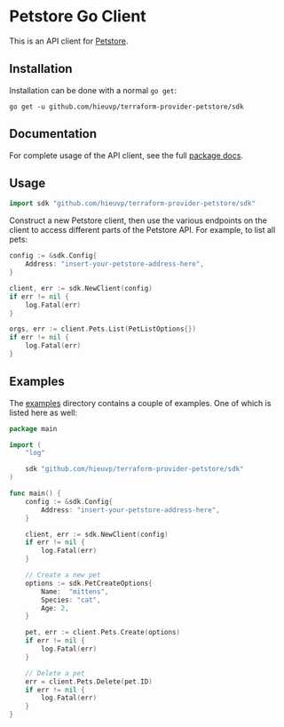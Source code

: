 # Petstore Go Client

This is an API client for [Petstore](https://github.com/scottwinkler/manning-code).

## Installation

Installation can be done with a normal `go get`:

```
go get -u github.com/hieuvp/terraform-provider-petstore/sdk
```

## Documentation

For complete usage of the API client, see the full [package docs](https://godoc.org/github.com/hieuvp/terraform-provider-petstore/sdk).

## Usage

```go
import sdk "github.com/hieuvp/terraform-provider-petstore/sdk"
```

Construct a new Petstore client, then use the various endpoints on the client to
access different parts of the Petstore API. For example, to list
all pets:

```go
config := &sdk.Config{
	Address: "insert-your-petstore-address-here",
}

client, err := sdk.NewClient(config)
if err != nil {
	log.Fatal(err)
}

orgs, err := client.Pets.List(PetListOptions{})
if err != nil {
	log.Fatal(err)
}
```

## Examples

The [examples](https://github.com/hieuvp/terraform-provider-petstore/sdk/tree/master/examples) directory
contains a couple of examples. One of which is listed here as well:

```go
package main

import (
	"log"

	sdk "github.com/hieuvp/terraform-provider-petstore/sdk"
)

func main() {
	config := &sdk.Config{
		Address: "insert-your-petstore-address-here",
	}

	client, err := sdk.NewClient(config)
	if err != nil {
		log.Fatal(err)
	}

	// Create a new pet
	options := sdk.PetCreateOptions{
        Name:  "mittens",
        Species: "cat",
        Age: 2,
	}

	pet, err := client.Pets.Create(options)
	if err != nil {
		log.Fatal(err)
	}

	// Delete a pet
	err = client.Pets.Delete(pet.ID)
	if err != nil {
		log.Fatal(err)
	}
}
```
